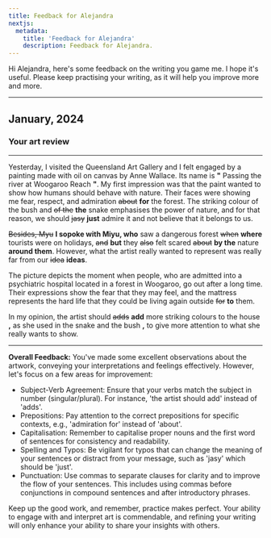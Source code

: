 ```yaml
---
title: Feedback for Alejandra
nextjs:
  metadata:
    title: 'Feedback for Alejandra'
    description: Feedback for Alejandra.
---
```


Hi Alejandra, here's some feedback on the writing you game me. I hope it's useful. Please keep practising your writing, as it will help you improve more and more.

---

## January, 2024

### Your art review

---

Yesterday, I visited the Queensland Art Gallery and I felt engaged by a painting made with oil on canvas by Anne Wallace. Its name is **"** Passing the river at Woogaroo Reach **"**. My first impression was that the paint wanted to show how humans should behave with nature. Their faces were showing me fear, respect, and admiration ~~about~~ **for** the forest. The striking colour of the bush and ~~of the~~ **the** snake emphasises the power of nature, and for that reason, we should ~~jasy~~ **just** admire it and not believe that it belongs to us.

~~Besides, Myu~~ **I sopoke with Miyu, who** saw a dangerous forest ~~when~~ **where** tourists were on holidays, ~~and~~ **but** they ~~also~~ felt scared ~~about~~ **by the** nature **around them**. However, what the artist really wanted to represent was really far from our ~~idea~~ **ideas**.

The picture depicts the moment when people, who are admitted into a psychiatric hospital located in a forest in Woogaroo, go out after a long time. Their expressions show the fear that they may feel, and the mattress represents the hard life that they could be living again outside ~~for~~ **to** them.

In my opinion, the artist should ~~adds~~ **add** more striking colours to the house **,** as she used in the snake and the bush **,** to give more attention to what she really wants to show.

---

**Overall Feedback:**
You've made some excellent observations about the artwork, conveying your interpretations and feelings effectively. However, let's focus on a few areas for improvement:

- Subject-Verb Agreement: Ensure that your verbs match the subject in number (singular/plural). For instance, 'the artist should add' instead of 'adds'.
- Prepositions: Pay attention to the correct prepositions for specific contexts, e.g., 'admiration for' instead of 'about'.
- Capitalisation: Remember to capitalise proper nouns and the first word of sentences for consistency and readability.
- Spelling and Typos: Be vigilant for typos that can change the meaning of your sentences or distract from your message, such as 'jasy' which should be 'just'.
- Punctuation: Use commas to separate clauses for clarity and to improve the flow of your sentences. This includes using commas before conjunctions in compound sentences and after introductory phrases.

Keep up the good work, and remember, practice makes perfect. Your ability to engage with and interpret art is commendable, and refining your writing will only enhance your ability to share your insights with others.
